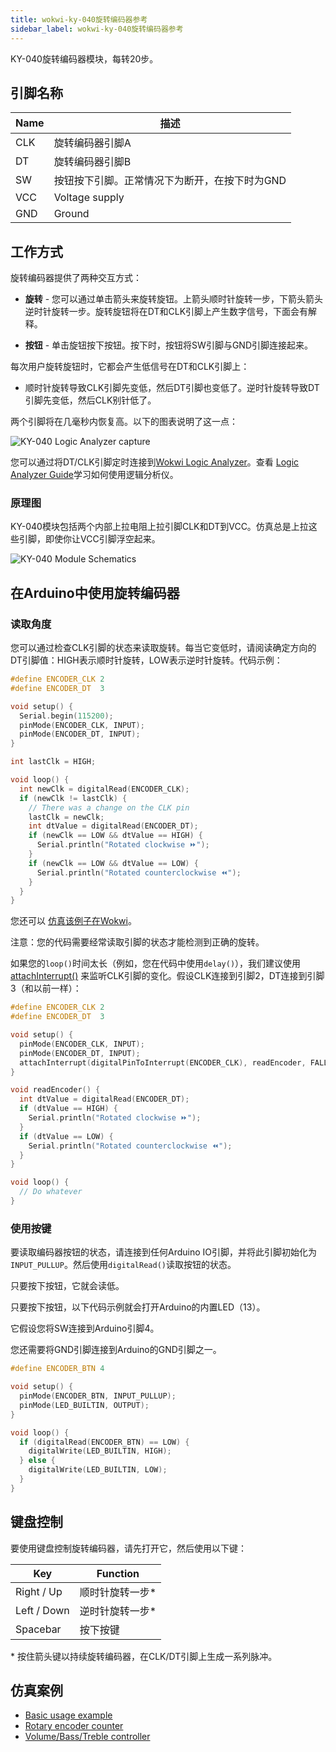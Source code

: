 ```yaml
---
title: wokwi-ky-040旋转编码器参考
sidebar_label: wokwi-ky-040旋转编码器参考
---
```


KY-040旋转编码器模块，每转20步。

<wokwi-ky-040 />

## 引脚名称

| Name | 描述                                          |
| ---- | --------------------------------------------- |
| CLK  | 旋转编码器引脚A                               |
| DT   | 旋转编码器引脚B                               |
| SW   | 按钮按下引脚。正常情况下为断开，在按下时为GND |
| VCC  | Voltage supply                                |
| GND  | Ground                                        |

## 工作方式

旋转编码器提供了两种交互方式：

- **旋转** - 您可以通过单击箭头来旋转旋钮。上箭头顺时针旋转一步，下箭头箭头逆时针旋转一步。旋转旋钮将在DT和CLK引脚上产生数字信号，下面会有解释。

- **按钮** - 单击旋钮按下按钮。按下时，按钮将SW引脚与GND引脚连接起来。

每次用户旋转旋钮时，它都会产生低信号在DT和CLK引脚上：

- 顺时针旋转导致CLK引脚先变低，然后DT引脚也变低了。逆时针旋转导致DT引脚先变低，然后CLK别针低了。

两个引脚将在几毫秒内恢复高。以下的图表说明了这一点：

![KY-040 Logic Analyzer capture](wokwi-ky-040-timing.png)

您可以通过将DT/CLK引脚定时连接到[Wokwi Logic Analyzer](wokwi-logic-analyzer)。查看 [Logic Analyzer Guide](../guides/logic-analyzer)学习如何使用逻辑分析仪。

### 原理图

KY-040模块包括两个内部上拉电阻上拉引脚CLK和DT到VCC。仿真总是上拉这些引脚，即使你让VCC引脚浮空起来。

![KY-040 Module Schematics](wokwi-ky-040-diagram.svg)

## 在Arduino中使用旋转编码器

### 读取角度

您可以通过检查CLK引脚的状态来读取旋转。每当它变低时，请阅读确定方向的DT引脚值：HIGH表示顺时针旋转，LOW表示逆时针旋转。代码示例：

```cpp
#define ENCODER_CLK 2
#define ENCODER_DT  3

void setup() {
  Serial.begin(115200);
  pinMode(ENCODER_CLK, INPUT);
  pinMode(ENCODER_DT, INPUT);
}

int lastClk = HIGH;

void loop() {
  int newClk = digitalRead(ENCODER_CLK);
  if (newClk != lastClk) {
    // There was a change on the CLK pin
    lastClk = newClk;
    int dtValue = digitalRead(ENCODER_DT);
    if (newClk == LOW && dtValue == HIGH) {
      Serial.println("Rotated clockwise ⏩");
    }
    if (newClk == LOW && dtValue == LOW) {
      Serial.println("Rotated counterclockwise ⏪");
    }
  }
}
```

您还可以 [仿真该例子在Wokwi](https://wokwi.com/projects/304184298969236032)。

注意：您的代码需要经常读取引脚的状态才能检测到正确的旋转。

如果您的`loop()`时间太长（例如，您在代码中使用`delay()`），我们建议使用[attachInterrupt()](https://www.arduino.cc/reference/en/language/functions/external-interrupts/attachinterrupt/) 来监听CLK引脚的变化。假设CLK连接到引脚2，DT连接到引脚3（和以前一样）：

```cpp
#define ENCODER_CLK 2
#define ENCODER_DT  3

void setup() {
  pinMode(ENCODER_CLK, INPUT);
  pinMode(ENCODER_DT, INPUT);
  attachInterrupt(digitalPinToInterrupt(ENCODER_CLK), readEncoder, FALLING);
}

void readEncoder() {
  int dtValue = digitalRead(ENCODER_DT);
  if (dtValue == HIGH) {
    Serial.println("Rotated clockwise ⏩");
  }
  if (dtValue == LOW) {
    Serial.println("Rotated counterclockwise ⏪");
  }
}

void loop() {
  // Do whatever
}
```

### 使用按键

要读取编码器按钮的状态，请连接到任何Arduino IO引脚，并将此引脚初始化为`INPUT_PULLUP`。然后使用`digitalRead()`读取按钮的状态。

只要按下按钮，它就会读低。

只要按下按钮，以下代码示例就会打开Arduino的内置LED（13）。

它假设您将SW连接到Arduino引脚4。

您还需要将GND引脚连接到Arduino的GND引脚之一。

```cpp
#define ENCODER_BTN 4

void setup() {
  pinMode(ENCODER_BTN, INPUT_PULLUP);
  pinMode(LED_BUILTIN, OUTPUT);
}

void loop() {
  if (digitalRead(ENCODER_BTN) == LOW) {
    digitalWrite(LED_BUILTIN, HIGH);
  } else {
    digitalWrite(LED_BUILTIN, LOW);
  }
}
```

## 键盘控制

要使用键盘控制旋转编码器，请先打开它，然后使用以下键：

| Key         | Function         |
| ----------- | ---------------- |
| Right / Up  | 顺时针旋转一步\* |
| Left / Down | 逆时针旋转一步\* |
| Spacebar    | 按下按键         |

\* 按住箭头键以持续旋转编码器，在CLK/DT引脚上生成一系列脉冲。

## 仿真案例

- [Basic usage example](https://wokwi.com/projects/304184298969236032)
- [Rotary encoder counter](https://wokwi.com/projects/304184909747978816)
- [Volume/Bass/Treble controller](https://wokwi.com/projects/304919215794553409)
